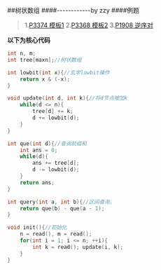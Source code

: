 ##树状数组
####------------by zzy
####例题 
>1.[P3374 模板1](https://www.luogu.org/problemnew/show/P3374)
>2.[P3368 模板2](https://www.luogu.org/problemnew/show/P3368)
>3.[P1908 逆序对](https://www.luogu.org/problemnew/show/P1908)

**以下为核心代码**
```cpp
int n, m;
int tree[maxn];//树状数组

int lowbit(int x){//玄学lowbit操作
    return x & (-x);
}

void update(int d, int k){//将d节点增加k
    while(d <= n){
        tree[d] += k;
        d += lowbit(d);
    }
}

int que(int d){//查询前缀和
    int ans = 0;
    while(d){
        ans += tree[d];
        d -= lowbit(d);
    }
    return ans;
}

int query(int a, int b){//区间查询，
    return que(b) - que(a - 1);
}

void init(){//初始化
    n = read(), m = read();
    for(int i = 1; i <= n; ++i){
	    int k = read(); update(i, k);
	}
}
```
